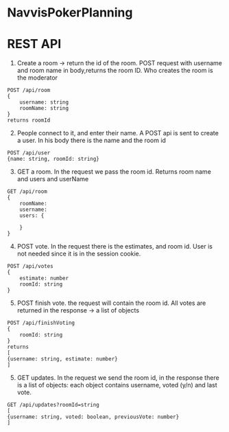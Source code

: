 # NavvisPokerPlanning

REST API
==========

1. Create a room -> return the id of the room. POST request with username and room name in body,returns the room ID. Who creates the room is the moderator
```
POST /api/room
{
	username: string
	roomName: string
}
returns roomId
```

2. People connect to it, and enter their name. A POST api is sent to create a user. In his body there is the name and the room id
```
POST /api/user
{name: string, roomId: string}
```

3. GET a room. In the request we pass the room id. Returns room name and users and userName
```
GET /api/room
{
	roomName:
	username: 
	users: {

	}
}
```

4. POST vote. In the request there is the estimates, and room id. User is not needed since it is in the session cookie.
```
POST /api/votes
{
	estimate: number
	roomId: string
}
```

5. POST finish vote. the request will contain the room id. 
All votes are returned in the response -> a list of objects
```
POST /api/finishVoting
{
	roomId: string
}
returns
[
{username: string, estimate: number}
]
```

5. GET updates. In the request we send the room id, in the response there is a list of objects: each object contains username, voted (y/n) and last vote.
```
GET /api/updates?roomId=string
[
{username: string, voted: boolean, previousVote: number}
]
```
